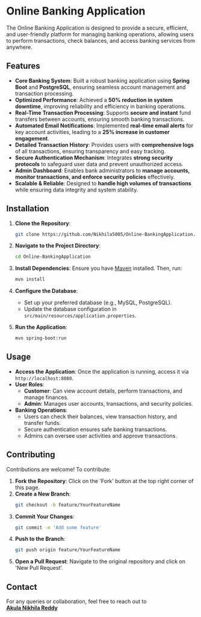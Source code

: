 # Online Banking Application

The Online Banking Application is designed to provide a secure, efficient, and user-friendly platform for managing banking operations, allowing users to perform transactions, check balances, and access banking services from anywhere.


## Features

- **Core Banking System**: Built a robust banking application using **Spring Boot** and **PostgreSQL**, ensuring seamless account management and transaction processing.  
- **Optimized Performance**: Achieved a **50% reduction in system downtime**, improving reliability and efficiency in banking operations.  
- **Real-Time Transaction Processing**: Supports **secure and instant** fund transfers between accounts, ensuring smooth banking transactions.  
- **Automated Email Notifications**: Implemented **real-time email alerts** for key account activities, leading to a **25% increase in customer engagement**.  
- **Detailed Transaction History**: Provides users with **comprehensive logs** of all transactions, ensuring transparency and easy tracking.  
- **Secure Authentication Mechanism**: Integrates **strong security protocols** to safeguard user data and prevent unauthorized access.  
- **Admin Dashboard**: Enables bank administrators to **manage accounts, monitor transactions, and enforce security policies** effectively.  
- **Scalable & Reliable**: Designed to **handle high volumes of transactions** while ensuring data integrity and system stability.  

## Installation

1. **Clone the Repository**:
   ```bash
   git clone https://github.com/Nikhila5005/Online-BankingApplication.git
   ```
2. **Navigate to the Project Directory**:
   ```bash
   cd Online-BankingApplication
   ```
3. **Install Dependencies**:
   Ensure you have [Maven](https://maven.apache.org/) installed. Then, run:
   ```bash
   mvn install
   ```
4. **Configure the Database**:
   - Set up your preferred database (e.g., MySQL, PostgreSQL).
   - Update the database configuration in `src/main/resources/application.properties`.

5. **Run the Application**:
   ```bash
   mvn spring-boot:run
   ```

## Usage

- **Access the Application**:
  Once the application is running, access it via `http://localhost:8080`.
- **User Roles**:
  - **Customer**: Can view account details, perform transactions, and manage finances.
  - **Admin**: Manages user accounts, transactions, and security policies.
- **Banking Operations**:
  - Users can check their balances, view transaction history, and transfer funds.
  - Secure authentication ensures safe banking transactions.
  - Admins can oversee user activities and approve transactions.


## Contributing

Contributions are welcome! To contribute:

1. **Fork the Repository**: Click on the 'Fork' button at the top right corner of this page.
2. **Create a New Branch**:
   ```bash
   git checkout -b feature/YourFeatureName
   ```
3. **Commit Your Changes**:
   ```bash
   git commit -m 'Add some feature'
   ```
4. **Push to the Branch**:
   ```bash
   git push origin feature/YourFeatureName
   ```
5. **Open a Pull Request**: Navigate to the original repository and click on 'New Pull Request'.

## Contact

For any queries or collaboration, feel free to reach out to  
[**Akula Nikhila Reddy**](mailto:nikhilareddy5005@gmail.com)
